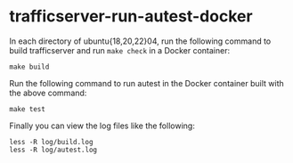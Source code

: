 # trafficserver-run-autest-docker

In each directory of ubuntu{18,20,22}04, run the following command to build trafficserver and run `make check` in a Docker container:

```
make build
```

Run the following command to run autest in the Docker container built with the above command:

```
make test
```

Finally you can view the log files like the following:

```
less -R log/build.log
less -R log/autest.log
```
